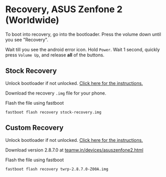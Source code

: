 # Recovery, ASUS Zenfone 2 (Worldwide)

To boot into recovery, go into the bootloader. Press the volume down until you see "Recovery".

Wait till you see the android error icon. Hold `Power`. Wait 1 second, quickly press `Volume Up`, and release **all** of the buttons.

## Stock Recovery

Unlock bootloader if not unlocked. [Click here for the instructions.](unlock-bootloader/)

Download the recovery `.img` file for your phone.

Flash the file using fastboot

````
fastboot flash recovery stock-recovery.img
````

## Custom Recovery

Unlock bootloader if not unlocked. [Click here for the instructions.](unlock-bootloader/)

Download version 2.8.7.0 at [teamw.in/devices/asuszenfone2.html](http://www.teamw.in/devices/asuszenfone2.html)

Flash the file using fastboot

````
fastboot flash recovery twrp-2.8.7.0-Z00A.img
````
